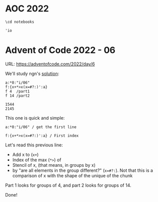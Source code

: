 # AOC 2022


```ngnk
\cd notebooks
```

    'io
    


# Advent of Code 2022 - 06

URL: https://adventofcode.com/2022/day/6

We'll study ngn's [solution](https://codeberg.org/ngn/k/src/branch/master/aoc/22/06.k):


```ngnk
a:*0:"i/06"
f:{x+*>x(x=#?:)':a}
f 4  /part1
f 14 /part2
```

    1544
    2145


This one is quick and simple:


```ngnk
a:*0:"i/06" / get the first line
```


```ngnk
f:{x+*>x(x=#?:)':a} / First index
```

Let's read this previous line:
- Add x to (`x+`)
- Index of the max (`*>`) of
- Stencil of x, (that means, in groups by x)
- by "are all elements in the group different?" (`x=#?:`). Not that this is a comparison of x with the shape of the unique of the chunk

Part 1 looks for groups of 4, and part 2 looks for groups of 14.

Done!

